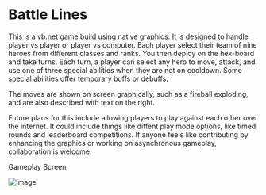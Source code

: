 # Battle Lines

This is a vb.net game build using native graphics. It is designed to handle player vs player or player vs computer. Each player select their team of nine heroes from different classes and ranks. You then deploy on the hex-board and take turns. Each turn, a player can select any hero to move, attack, and use one of three special abilities when they are not on cooldown. Some special abilities offer temporary buffs or debuffs.

The moves are shown on screen graphically, such as a fireball exploding, and are also described with text on the right.

Future plans for this include allowing players to play against each other over the internet. It could include things like diffent play mode options, like timed rounds and leaderboard competitions. If anyone feels like contributing by enhancing the graphics or working on asynchronous gameplay, collaboration is welcome.

Gameplay Screen

![image](https://user-images.githubusercontent.com/120231132/206828419-1c7600e9-a197-49c8-9478-02c737229ed5.png)
